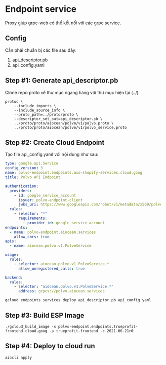 # Endpoint service

Proxy giúp grpc-web có thể kết nối với các grpc service.

## Config

Cần phải chuẩn bị các file sau đây:

1. api_descriptor.pb
1. api_config.yaml

## Step #1: Generate api_descriptor.pb

Clone repo proto về thư mục ngang hàng với thư mục hiện tại (../)

```
protoc \
    --include_imports \
    --include_source_info \
    --proto_path=../proto/proto \
    --descriptor_set_out=api_descriptor.pb \
    ../proto/proto/aiocean/polvo/v1/polvo.proto \
    ../proto/proto/aiocean/polvo/v1/polvo_service.proto
```

## Step #2: Create Cloud Endpoint

Tạo file api_config.yaml với nội dung như sau:

```yaml
type: google.api.Service
config_version: 3
name: polvo-endpoint.endpoints.aio-shopify-services.cloud.goog
title: Polvo API Endpoint

authentication:
  providers:
    - id: google_service_account
      issuer: polvo-endpoint-client
      jwks_uri: https://www.googleapis.com/robot/v1/metadata/x509/polvo-endpoint-client
  rules:
    - selector: "*"
      requirements:
        - provider_id: google_service_account
endpoints:
  - name: polvo-endpoint.aiocean.services
    allow_cors: true
apis:
  - name: aiocean.polvo.v1.PolvoService

usage:
  rules:
    - selector: aiocean.polvo.v1.PolvoService.*
      allow_unregistered_calls: true

backend:
  rules:
    - selector: "aiocean.polvo.v1.PolvoService.*"
      address: grpcs://polvo.aiocean.services
```

```
gcloud endpoints services deploy api_descriptor.pb api_config.yaml
```

## Step #3: Build ESP Image

```
./gcloud_build_image -s polvo-endpoint.endpoints.trueprofit-frontend.cloud.goog -p trueprofit-frontend -c 2021-06-21r0
```

## Step #4: Deploy to cloud run

```
aiocli apply
```
